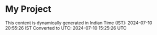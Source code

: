 # My Project

This content is dynamically generated in Indian Time (IST): 2024-07-10 20:55:26 IST
Converted to UTC: 2024-07-10 15:25:26 UTC
